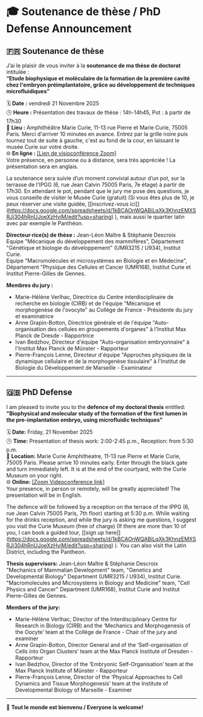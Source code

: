 # 🎓 Soutenance de thèse / PhD Defense Announcement

## 🇫🇷 Soutenance de thèse

J’ai le plaisir de vous inviter à la **soutenance de ma thèse de doctorat** intitulée :  
**“Etude biophysique et moléculaire de la formation de la première cavité chez l'embryon préimplantatoire, grâce au développement de techniques
microfluidiques”**  

🗓 **Date :** vendredi 21 Novembre 2025  
🕒 **Heure :** Présentation des travaux de thèse : 14h-14h45, Pot : à partir de 17h30  
📍 **Lieu :** Amphithéâtre Marie Curie, 11-13 rue Pierre et Marie Curie, 75005 Paris. Merci d'arriver 10 minutes en avance. Entrez par la grille noire puis tournez tout de suite à gauche, c'est au fond de la cour, en laissant le musée Curie sur votre droite.  
🌐 **En ligne :** [[Lien de visioconférence Zoom]](https://cnrs.zoom.us/j/98822699046?pwd=X85xjKoWVLXhHQiJoaYao8KiL4myug.1)  
Votre présence, en personne ou à distance, sera très appréciée ! La présentation sera en anglais.

La soutenance sera suivie d’un moment convivial autour d’un pot, sur la terrasse de l'IPGG (6, rue Jean Calvin 75005 Paris, 7e étage) à partir de 17h30.
En attendant le pot, pendant que le jury me pose des questions, je vous conseille de visiter le Musée Curie (gratuit) (Si vous êtes plus de 10, je peux réserver une visite guidée, [[inscrivez-vous ici]] (https://docs.google.com/spreadsheets/d/1kBCAOnWQABiLqXk3KhnzEMXSRJj304hRnUJoeXzHviM/edit?usp=sharing) ), mais aussi le quartier latin avec par exemple le Panthéon.

**Directeur·rice(s) de thèse :** Jean-Léon Maître & Stéphanie Descroix  
Equipe "Mécanique du développement des mammifères", Département "Génétique et biologie du développement" (UMR3215 / U934), Institut Curie.  
Equipe "Macromolécules et microsystèmes en Biologie et en Médecine", Département "Physique des Cellules et Cancer (UMR168), Institut Curie et Institut Pierre-Gilles de Gennes.

**Membres du jury :**  
- Marie-Hélène Verlhac, Directrice du Centre interdisciplinaire de recherche en biologie (CIRB) et de l'équipe "Mécanique et morphogenèse de l'ovocyte" au Collège de France - Présidente du jury et examinatrice
- Anne Grapin-Botton, Directrice générale et de l'équipe "Auto-organisation des cellules en groupements d'organes" à l'Institut Max Planck de Dresde - Rapportrice
- Ivan Bedzhov, Directeur d'équipe "Auto-organisation embryonnaire" à l'Institut Max Planck de Münster - Rapporteur
- Pierre-François Lenne, Directeur d'équipe "Approches physiques de la dynamique cellulaire et de la morphogenèse tissulaire" à l'Institut de Biologie du Développement de Marseille - Examinateur

---

## 🇬🇧 PhD Defense

I am pleased to invite you to the **defence of my doctoral thesis** entitled:
**"Biophysical and molecular study of the formation of the first lumen in the pre-implantation embryo, using microfluidic techniques"**

🗓 **Date:** Friday, 21 November 2025  
🕒 **Time:** Presentation of thesis work: 2:00-2:45 p.m., Reception: from 5:30 p.m.  
📍 **Location:** Marie Curie Amphitheatre, 11-13 rue Pierre et Marie Curie, 75005 Paris. Please arrive 10 minutes early. Enter through the black gate and turn immediately left. It is at the end of the courtyard, with the Curie Museum on your right.  
🌐 **Online:** [[Zoom Videoconference link]](https://cnrs.zoom.us/j/98822699046?pwd=X85xjKoWVLXhHQiJoaYao8KiL4myug.1)  
Your presence, in person or remotely, will be greatly appreciated! The presentation will be in English.

The defence will be followed by a reception on the terrace of the IPPG (6, rue Jean Calvin 75005 Paris, 7th floor) starting at 5:30 p.m. While waiting for the drinks reception, and while the jury is asking me questions, I suggest you visit the Curie Museum (free of charge) (If there are more than 10 of you, I can book a guided tour, [[sign up here]] (https://docs.google.com/spreadsheets/d/1kBCAOnWQABiLqXk3KhnzEMXSRJj304hRnUJoeXzHviM/edit?usp=sharing) ). You can also visit the Latin District, including the Pantheon.

**Thesis supervisors:** Jean-Léon Maître & Stéphanie Descroix  
"Mechanics of Mammalian Development" team, "Genetics and Developmental Biology" Department (UMR3215 / U934), Institut Curie.  
"Macromolecules and Microsystems in Biology and Medicine" team, "Cell Physics and Cancer" Department (UMR168), Institut Curie and Institut Pierre-Gilles de Gennes.

**Members of the jury:**  
- Marie-Hélène Verlhac, Director of the Interdisciplinary Centre for Research in Biology (CIRB) and the ‘Mechanics and Morphogenesis of the Oocyte’ team at the Collège de France - Chair of the jury and examiner
- Anne Grapin-Botton, Director General and of the ‘Self-organisation of Cells into Organ Clusters’ team at the Max Planck Institute of Dresden - Rapporteur
- Ivan Bedzhov, Director of the ‘Embryonic Self-Organisation’ team at the Max Planck Institute of Münster - Rapporteur
- Pierre-François Lenne, Director of the ‘Physical Approaches to Cell Dynamics and Tissue Morphogenesis’ team at the Institute of Developmental Biology of Marseille - Examiner
---

🧁 **Tout le monde est bienvenu / Everyone is welcome!**

